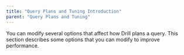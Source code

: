 ```yaml
---
title: "Query Plans and Tuning Introduction"
parent: "Query Plans and Tuning"
---
```


You can modify several options that affect how Drill plans a query.  This section describes some options that you can modify to improve performance.  

